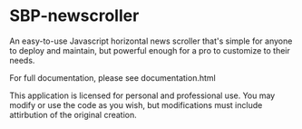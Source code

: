 # SBP-newscroller
An easy-to-use Javascript horizontal news scroller that's simple for anyone to deploy and maintain, but powerful enough for a pro to customize to their needs.

For full documentation, please see documentation.html 

This application is licensed for personal and professional use. You may modify or use the code as you wish, but modifications must include attirbution of the original creation.

